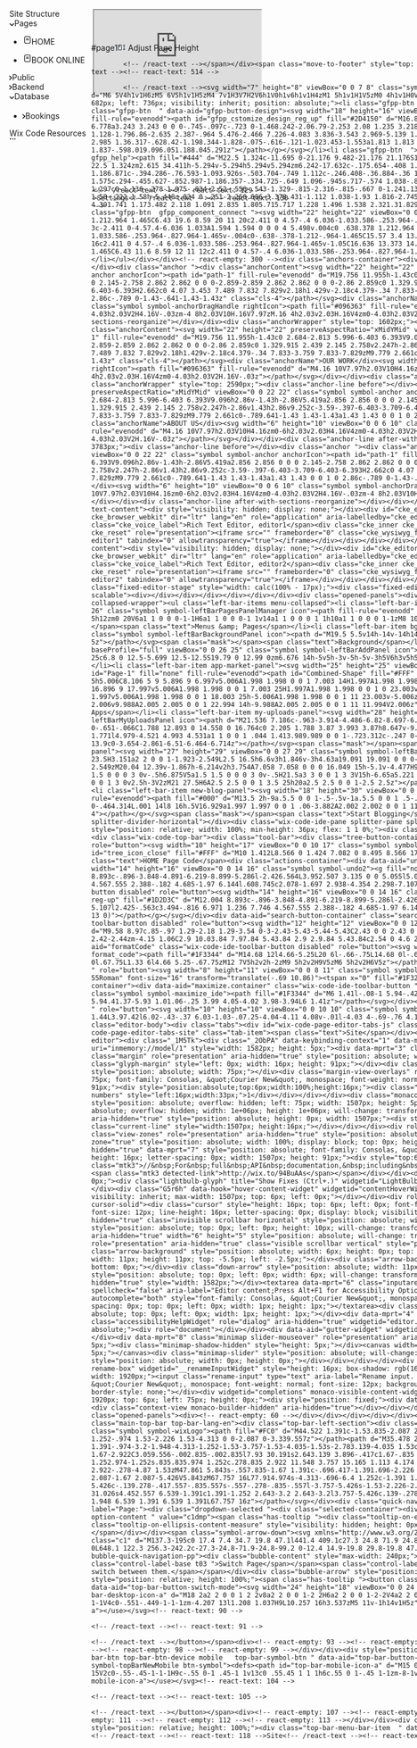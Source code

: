 <body>

<noscript><iframe src="https://www.googletagmanager.com/ns.html?id=GTM-MDD5C4" height="0" width="0" style="display:none;visibility:hidden"></iframe></noscript>

<div id="root"><div data-reactroot="" class="editor-animation-manager-wrapper" id="editor" tabindex="0"><div class="editor-wrapper "><!-- react-empty: 362 --><div class="editor-content-wrapper"><div class="splitter splitter-vertical file-pane-splitter" style="display: flex; flex-direction: row;"><div class="wix-code-left-pane splitter-pane splitter-pane-vertical wix-code-left-pane" data-aid="wix-code-left-pane" style="position: relative; width: 16.2%; height: 100%; min-width: 150px; max-width: 296px;"><div class="wix-code-site-structure"><div class="wix-code-ide-tree"><div class="title">Site Structure</div><div class="wix-code-pages-tree root rootType"><div class="node-content"><span class="icon"><svg width="9" height="5" viewBox="0 0 9 5" class="symbol symbol-root_folder_open"><path d="M2 0l2.38 3L7 0h2L4.46 5 0 0h2z"></path></svg></span><span class="label">Pages</span></div><ul class="subtree"><li><div class="wix-code-pages-tree rootType"><div class="node-content selectable selected"><span class="icon"><svg width="16" height="16" viewBox="0 0 16 16" class="symbol symbol-page"><path d="M11.5 13.97h-6a2.5 2.5 0 0 1-2.5-2.5V3.5A2.5 2.5 0 0 1 5.5 1H8v.03L11.81 1C13.04 1.15 14 2.2 14 3.47v8a2.5 2.5 0 0 1-2.5 2.5zM13 3.47c0-.83-.67-1.5-1.5-1.5H11h-1L5.5 2C4.67 2 4 2.67 4 3.5v7.97c0 .83.67 1.5 1.5 1.5h6c.83 0 1.5-.67 1.5-1.5v-8zm-7 3.5h5v1H6v-1zm0-2h5v1H6v-1z"></path></svg></span><span class="label">HOME</span></div><ul class="subtree"></ul></div></li><li><div class="wix-code-pages-tree rootType"><div class="node-content selectable"><span class="icon"><svg width="16" height="16" viewBox="0 0 16 16" class="symbol symbol-page"><path d="M11.5 13.97h-6a2.5 2.5 0 0 1-2.5-2.5V3.5A2.5 2.5 0 0 1 5.5 1H8v.03L11.81 1C13.04 1.15 14 2.2 14 3.47v8a2.5 2.5 0 0 1-2.5 2.5zM13 3.47c0-.83-.67-1.5-1.5-1.5H11h-1L5.5 2C4.67 2 4 2.67 4 3.5v7.97c0 .83.67 1.5 1.5 1.5h6c.83 0 1.5-.67 1.5-1.5v-8zm-7 3.5h5v1H6v-1zm0-2h5v1H6v-1z"></path></svg></span><span class="label">BOOK ONLINE</span></div><ul class="subtree"></ul></div></li></ul></div><div class="wix-code-file-tree root"><div class="node-content"><span class="icon"><svg width="5" height="9" viewBox="0 0 5 9" class="symbol symbol-root_folder_closed"><path d="M0 7l3-2.38L0 2V0l5 4.54L0 9V7z"></path></svg></span><span class="label">Public</span></div></div><div class="wix-code-file-tree root"><div class="node-content backend-root"><span class="icon"><svg width="5" height="9" viewBox="0 0 5 9" class="symbol symbol-root_folder_closed"><path d="M0 7l3-2.38L0 2V0l5 4.54L0 9V7z"></path></svg></span><span class="label">Backend</span></div></div><div class="wix-code-file-tree root"><div class="node-content"><span class="icon"><svg width="9" height="5" viewBox="0 0 9 5" class="symbol symbol-root_folder_open icon-symbol"><path d="M2 0l2.38 3L7 0h2L4.46 5 0 0h2z"></path></svg></span><span class="label">Database</span></div><ul class="subtree"><li><div class="wix-code-file-tree"><div class="node-content"><span class="icon"><svg width="5" height="9" viewBox="0 0 5 9" class="symbol symbol-root_folder_closed icon-symbol"><path d="M0 7l3-2.38L0 2V0l5 4.54L0 9V7z"></path></svg></span><span class="label">Bookings</span><span class="info-icon" style="visibility: hidden;"><svg width="18" height="18" preserveAspectRatio="xMidYMid" viewBox="1.5 1.5 18 18" class="symbol symbol-infoIcon"><g id="infoIconSvg"><circle cx="10.5" cy="10.5" r="8"></circle><path id="path-1" fill-rule="evenodd" d="M10.5 19.5a9 9 0 0 1-9-9 9 9 0 0 1 9-9 9 9 0 0 1 9 9 9 9 0 0 1-9 9zm-8-9c0 4.411 3.589 8 8 8s8-3.589 8-8-3.589-8-8-8-8 3.589-8 8zm10 5h-4l1-2v-3h-1l1-2h2v5l1 2zm-3-10h2v2h-2v-2z"></path></g></svg></span></div></div></li></ul></div></div><div class="wix-code-exposure"><div class="exposure-label"><!-- react-text: 404 -->
    <!-- /react-text --><!-- react-text: 405 -->Wix Code Resources<!-- /react-text --><!-- react-text: 406 -->
  <!-- /react-text --></div><div class="control-dropdown-base control-context-menu exposure-context-menu"><div class="dropdown-selected "><div class="context-menu-button"><svg baseProfile="full" xmlns="http://www.w3.org/2000/svg" height="4" width="12" viewBox="0 0 12 4"><path class="cls-b1" d="M9.999 3.01A1.046 1.046 0 1 1 9.998.917a1.046 1.046 0 0 1 .001 2.093zm-3.998 0A1.046 1.046 0 1 1 6 .917 1.046 1.046 0 0 1 6 3.01zm-4.048-.041A1.055 1.055 0 0 1 .906 1.906c0-.587.469-1.062 1.047-1.062S3 1.319 3 1.906c0 .587-.469 1.063-1.047 1.063z"></path></svg></div></div></div></div></div></div><div class="splitter-divider splitter-divider-vertical"></div><div class="splitter-pane splitter-pane-vertical splitter-pane-auto-size" style="position: relative; height: 100%; flex: 1 1 0%;"><div class="splitter splitter-vertical " style="display: flex; flex-direction: row;"><div class="splitter-pane splitter-pane-vertical splitter-pane-auto-size" style="position: relative; height: 100%; min-width: calc(100% - 228px); flex: 1 1 0%;"><div class="splitter splitter-horizontal ide-splitter" style="display: flex; flex-direction: column;"><div class="splitter-pane splitter-pane-horizontal" style="position: relative; width: 100%; height: 100%; max-height: calc(100% - 36px);"><div id="editingArea" class="editing-area"><div class="preview-frame-cover"><div class="preview-container"><iframe id="preview" src="https://editor.wix.com/html/editor/web/renderer/render/document/bb3b7ab8-8ff8-4a5d-b2c6-461b95c4783e?isEdited=true&amp;isSantaEditor=true&amp;dsOrigin=Editor1.4&amp;lang=en&amp;metaSiteId=220ab5cf-2822-4261-b4f5-1c37578daf31&amp;editorSessionId=c9f44211-2545-4a7a-a908-958b5e90b9fa&amp;esi=c9f44211-2545-4a7a-a908-958b5e90b9fa&amp;languages=" allowfullscreen=""></iframe></div><div class="editor-stage" id="stageContainer"><div class="scrollable-editor-stage " id="scrollableEditorStage"><div class="site-cover" style="height: 4942px;"><div class="gridLines"><svg class="gridLines "><line x1="73.5" y1="0" x2="73.5" y2="100%" class="backLine"></line><line x1="1053.5" y1="0" x2="1053.5" y2="100%" class="backLine"></line><line x1="0" y1="64" x2="100%" y2="64" class="backLine"></line><line x1="0" y1="4740" x2="100%" y2="4740" class="backLine"></line><line x1="73.5" y1="0" x2="73.5" y2="100%" class="frontLine"></line><line x1="1053.5" y1="0" x2="1053.5" y2="100%" class="frontLine"></line><line x1="0" y1="64" x2="100%" y2="64" class="frontLine"></line><line x1="0" y1="4740" x2="100%" y2="4740" class="frontLine"></line></svg></div><div class="scalable"><div class="parentSizeAbs mouseCatcher"><div class="overlay"><!-- react-text: 296 -->
    <!-- /react-text --><!-- react-text: 297 --><!-- /react-text --><!-- react-text: 298 -->
<!-- /react-text --></div><div></div><div style="visibility: visible;"><div class="edit-box"><div></div><span class="has-tooltip "><div class="bounding" style="position: absolute; top: 63px; left: -1px; width: 1127px; height: 4676px;"></div></span><div class="layout site-segments-component" style="position: absolute; top: 61px; left: -3px; width: 1127px; height: 4676px; transform: rotate(0deg);"><span class="component-labels label-large label-above-line label-top" style="left: 75.5px;"><span><span class="label-comp-nickname">#page1</span></span></span><span id="resize-page" class=" handle handle-push handle-resize-with-anchors showHover"><svg width="15" height="12" viewBox="0 0 15 12" class="symbol symbol-adjustPageHeightButtonIcon"><g id="Page-1" fill="none" fill-rule="evenodd"><g id="v" fill="#2D4150"><path id="Combined-Shape" d="M3.454 1H7a1 1 0 0 1 1 1v8a1 1 0 0 1-1 1H2a1 1 0 0 1-1-1V3.44a1 1 0 0 1 .296-.711l1.454-1.44A1 1 0 0 1 3.454 1zm-.021 1L2 3.434V10h5V2H3.433z"></path><path id="Combined-Shape" d="M3.451 1h.57c.541 0 .979.438.979.978V4a1 1 0 0 1-1 1H2a1 1 0 0 1-1-1v-.58a1 1 0 0 1 .3-.714l1.452-1.42a1 1 0 0 1 .7-.286zm-.03 1L2 3.396V4h2V2h-.578z"></path><path id="path0_fill-path" d="M11.647 1.146a.5.5 0 0 1 .707 0l1.5 1.5a.5.5 0 1 1-.707.708l-.647-.647v6.586l.647-.646a.5.5 0 1 1 .707.707l-1.5 1.5a.5.5 0 0 1-.707 0l-1.5-1.5a.5.5 0 1 1 .707-.707l.646.646V2.707l-.646.647a.5.5 0 1 1-.708-.708l1.5-1.5z"></path></g></g></svg><!-- react-text: 509 -->
                <!-- /react-text --><!-- react-text: 510 -->Adjust Page Height<!-- /react-text --><!-- react-text: 511 -->

            <!-- /react-text --></span></div><span class="move-to-footer" style="top: 4726px; left: 563.5px;"><!-- react-text: 513 -->Move To Footer<!-- /react-text --><!-- react-text: 514 -->

            <!-- /react-text --><svg width="7" height="8" viewBox="0 0 7 8" class="symbol symbol-moveToFooterArrow"><path fill="#152D3D" fill-rule="evenodd" d="M6 5V4h1v1H6zM5 6V5h1v1H5zM4 7v1H3V7H2V6h1V0h1v6h1v1H4zM1 5h1v1H1V5zM0 4h1v1H0V4z"></path></svg></span></div><div><ul id="gfpp" class="gfpp" style="top: 682px; left: 736px; visibility: inherit; position: absolute;"><li class="gfpp-btn applied "><span class="gfpp-label">Change Page Background</span></li><li class="gfpp-btn  " data-aid="gfpp-button-design"><svg width="18" height="16" viewBox="0 0 18 16" class="symbol symbol-design"><g id="Page-1" fill="none" fill-rule="evenodd"><path id="gfpp_cstomize_design_reg_up" fill="#2D4150" d="M16.872.786c-1.034-.92-2.761-1.722-6.596 1.821-1.778 1.642-3.428 4.56-4.468 6.778a3.243 3.243 0 0 0-.745-.097c-.723 0-1.468.242-2.06.79-2.253 2.08 1.235 3.218-3.003 5.2 0 0 .524.073 1.312.073 1.479 0 3.885-.26 5.502-1.754.867-.8 1.128-1.796.86-2.635 2.387-.964 5.476-2.466 7.226-4.083 3.836-3.543 2.969-5.139 1.972-6.093zM6.634 11.674c-.025.404-.249.82-.631 1.173-.802.741-1.993 1.182-2.985 1.36.317-.628.42-1.198.344-1.828-.075-.616-.121-1.023.453-1.553a1.813 1.813 0 0 1 1.547-.452c-.297.692-.51 1.261-.61 1.607.391-.096 1.041-.304 1.837-.598.019.096.051.188.045.291z"></path></g></svg></li><li class="gfpp-btn  "><svg width="18" height="18" viewBox="0 0 45 45" class="symbol symbol-gfpp_help"><path fill="#444" d="M22.5 1.324c-11.695 0-21.176 9.482-21.176 21.176S10.806 43.676 22.5 43.676c11.695 0 21.176-9.482 21.176-21.176S34.194 1.324 22.5 1.324zm2.615 34.411h-5.294v-5.294h5.294v5.294zm6.242-17.632c-.175.654-.408 1.223-.704 1.705s-.63.903-1.001 1.26c-.371.36-.754.686-1.149.982s-.791.588-1.186.871c-.394.286-.76.593-1.093.926s-.503.704-.749 1.112c-.246.408-.36.884-.36 1.427v1.408h-5.294v-1.668c0-.815.204-1.519.413-2.112s.476-1.117.773-1.575c.294-.455.627-.852.987-1.186.357-.334.725-.649 1.096-.945s.717-.574 1.038-.834c.323-.259.606-.543.855-.852.246-.31.445-.649.593-1.019s.222-.802.222-1.297c0-1.136-.278-1.975-.834-2.52-.556-.543-1.329-.815-2.316-.815-.667 0-1.241.13-1.723.389s-.876.606-1.186 1.038c-.31.431-.537.649-.686 1.228s-.222 1.58-.222 1.58h-5.448c.024 0 .251-2.266.686-3.378.431-1.112 1.038-1.93 1.816-2.745s1.715-1.379 2.816-1.837c1.099-.455 2.327-.649 3.687-.649 1.755 0 3.216.259 4.391.741 1.173.482 2.118 1.091 2.835 1.805.715.717 1.228 1.496 1.538 2.321.31.829.463 1.604.463 2.319 0 .889-.087 1.665-.259 2.319z"></path></svg></li><li class="gfpp-btn  gfpp_component_connect "><svg width="22" height="22" viewBox="0 0 22 22" class="symbol symbol-connect"><path d="M4 16.451v1.051c0 .638.378 1.212.964 1.465C6.43 19.6 8.59 20 11 20c2.411 0 4.57-.4 6.036-1.033.586-.253.964-.827.964-1.465v-1.05C16.636 17.373 14.014 18 11 18s-5.636-.626-7-1.549M11 3c-2.411 0-4.57.4-6.036 1.033A1.594 1.594 0 0 0 4 5.498v.004c0 .638.378 1.212.964 1.465C6.43 7.6 8.589 8 11 8c2.411 0 4.57-.4 6.036-1.033.586-.253.964-.827.964-1.465v-.004c0-.638-.378-1.212-.964-1.465C15.57 3.4 13.411 3 11 3M4 12.451v1.051c0 .638.378 1.212.964 1.465C6.43 15.6 8.59 16 11 16c2.411 0 4.57-.4 6.036-1.033.586-.253.964-.827.964-1.465v-1.05C16.636 13.373 14.014 14 11 14s-5.636-.626-7-1.549M4 8.451v1.051c0 .638.378 1.212.964 1.465C6.43 11.6 8.59 12 11 12c2.411 0 4.57-.4 6.036-1.033.586-.253.964-.827.964-1.465v-1.05C16.636 9.373 14.014 10 11 10s-5.636-.626-7-1.549"></path></svg></li></ul></div></div><!-- react-empty: 300 --><div class="anchors-container"><div class="anchorWrapper" style="top: 952px;"><div class="anchor-line before"></div><div class="anchor "><div class="anchorContent"><svg width="22" height="22" preserveAspectRatio="xMidYMid" viewBox="0 0 22 22" class="symbol symbol-anchor anchorIcon"><path id="path-1" fill-rule="evenodd" d="M19.756 11.955h-1.43c0 2.684-2.813 5.996-6.403 6.393V9.096h2.86v-1.43h-2.86V5.419a2.856 2.856 0 0 0 2.145-2.758 2.862 2.862 0 0 0-2.859-2.859 2.862 2.862 0 0 0-2.86 2.859c0 1.329.915 2.439 2.145 2.758v2.247h-2.86v1.43h2.86v9.252c-3.59-.397-6.403-3.709-6.403-6.393H2.662c0 4.07 3.453 7.489 7.832 7.829v2.18h1.429v-2.18c4.379-.34 7.833-3.759 7.833-7.829zM9.779 2.661c0-.789.641-1.43 1.43-1.43a1.43 1.43 0 0 1 0 2.86c-.789 0-1.43-.641-1.43-1.43z" class="cls-4"></path></svg><div class="anchorName">SERVICES</div><svg width="6" height="10" viewBox="0 0 6 10" class="symbol symbol-anchorDragHandle rightIcon"><path fill="#096363" fill-rule="evenodd" d="M4.16 10V7.97h2.03V10H4.16zm0-6h2.03v2.03H4.16V4zm0-4.03h2.03V2H4.16V-.03zm-4 8h2.03V10H.16V7.97zM.16 4h2.03v2.03H.16V4zm0-4.03h2.03V2H.16V-.03z"></path></svg></div></div><div class="anchor-line after-with-sections-reorganize"></div></div><div class="anchorWrapper" style="top: 1602px;"><div class="anchor-line before"></div><div class="anchor "><div class="anchorContent"><svg width="22" height="22" preserveAspectRatio="xMidYMid" viewBox="0 0 22 22" class="symbol symbol-anchor anchorIcon"><path id="path-1" fill-rule="evenodd" d="M19.756 11.955h-1.43c0 2.684-2.813 5.996-6.403 6.393V9.096h2.86v-1.43h-2.86V5.419a2.856 2.856 0 0 0 2.145-2.758 2.862 2.862 0 0 0-2.859-2.859 2.862 2.862 0 0 0-2.86 2.859c0 1.329.915 2.439 2.145 2.758v2.247h-2.86v1.43h2.86v9.252c-3.59-.397-6.403-3.709-6.403-6.393H2.662c0 4.07 3.453 7.489 7.832 7.829v2.18h1.429v-2.18c4.379-.34 7.833-3.759 7.833-7.829zM9.779 2.661c0-.789.641-1.43 1.43-1.43a1.43 1.43 0 0 1 0 2.86c-.789 0-1.43-.641-1.43-1.43z" class="cls-4"></path></svg><div class="anchorName">OUR WORK</div><svg width="6" height="10" viewBox="0 0 6 10" class="symbol symbol-anchorDragHandle rightIcon"><path fill="#096363" fill-rule="evenodd" d="M4.16 10V7.97h2.03V10H4.16zm0-6h2.03v2.03H4.16V4zm0-4.03h2.03V2H4.16V-.03zm-4 8h2.03V10H.16V7.97zM.16 4h2.03v2.03H.16V4zm0-4.03h2.03V2H.16V-.03z"></path></svg></div></div><div class="anchor-line after-with-sections-reorganize"></div></div><div class="anchorWrapper" style="top: 2590px;"><div class="anchor-line before"></div><div class="anchor "><div class="anchorContent"><svg width="22" height="22" preserveAspectRatio="xMidYMid" viewBox="0 0 22 22" class="symbol symbol-anchor anchorIcon"><path id="path-1" fill-rule="evenodd" d="M19.756 11.955h-1.43c0 2.684-2.813 5.996-6.403 6.393V9.096h2.86v-1.43h-2.86V5.419a2.856 2.856 0 0 0 2.145-2.758 2.862 2.862 0 0 0-2.859-2.859 2.862 2.862 0 0 0-2.86 2.859c0 1.329.915 2.439 2.145 2.758v2.247h-2.86v1.43h2.86v9.252c-3.59-.397-6.403-3.709-6.403-6.393H2.662c0 4.07 3.453 7.489 7.832 7.829v2.18h1.429v-2.18c4.379-.34 7.833-3.759 7.833-7.829zM9.779 2.661c0-.789.641-1.43 1.43-1.43a1.43 1.43 0 0 1 0 2.86c-.789 0-1.43-.641-1.43-1.43z" class="cls-4"></path></svg><div class="anchorName">ABOUT US</div><svg width="6" height="10" viewBox="0 0 6 10" class="symbol symbol-anchorDragHandle rightIcon"><path fill="#096363" fill-rule="evenodd" d="M4.16 10V7.97h2.03V10H4.16zm0-6h2.03v2.03H4.16V4zm0-4.03h2.03V2H4.16V-.03zm-4 8h2.03V10H.16V7.97zM.16 4h2.03v2.03H.16V4zm0-4.03h2.03V2H.16V-.03z"></path></svg></div></div><div class="anchor-line after-with-sections-reorganize"></div></div><div class="anchorWrapper" style="top: 3783px;"><div class="anchor-line before"></div><div class="anchor "><div class="anchorContent"><svg width="22" height="22" preserveAspectRatio="xMidYMid" viewBox="0 0 22 22" class="symbol symbol-anchor anchorIcon"><path id="path-1" fill-rule="evenodd" d="M19.756 11.955h-1.43c0 2.684-2.813 5.996-6.403 6.393V9.096h2.86v-1.43h-2.86V5.419a2.856 2.856 0 0 0 2.145-2.758 2.862 2.862 0 0 0-2.859-2.859 2.862 2.862 0 0 0-2.86 2.859c0 1.329.915 2.439 2.145 2.758v2.247h-2.86v1.43h2.86v9.252c-3.59-.397-6.403-3.709-6.403-6.393H2.662c0 4.07 3.453 7.489 7.832 7.829v2.18h1.429v-2.18c4.379-.34 7.833-3.759 7.833-7.829zM9.779 2.661c0-.789.641-1.43 1.43-1.43a1.43 1.43 0 0 1 0 2.86c-.789 0-1.43-.641-1.43-1.43z" class="cls-4"></path></svg><div class="anchorName">CONTACT </div><svg width="6" height="10" viewBox="0 0 6 10" class="symbol symbol-anchorDragHandle rightIcon"><path fill="#096363" fill-rule="evenodd" d="M4.16 10V7.97h2.03V10H4.16zm0-6h2.03v2.03H4.16V4zm0-4.03h2.03V2H4.16V-.03zm-4 8h2.03V10H.16V7.97zM.16 4h2.03v2.03H.16V4zm0-4.03h2.03V2H.16V-.03z"></path></svg></div></div><div class="anchor-line after-with-sections-reorganize"></div></div></div></div><div class="" style="visibility: hidden;"><div><div class="rich-text-content"><div style="visibility: hidden; display: none;"></div><div id="cke_editor1" class="cke_1 cke cke_reset cke_chrome cke_editor_editor1 cke_ltr cke_browser_webkit" dir="ltr" lang="en" role="application" aria-labelledby="cke_editor1_arialbl" style=""><span id="cke_editor1_arialbl" class="cke_voice_label">Rich Text Editor, editor1</span><div class="cke_inner cke_reset" role="presentation"><div id="cke_1_contents" class="cke_contents cke_reset" role="presentation"><iframe src="" frameborder="0" class="cke_wysiwyg_frame cke_reset" style="width: 100%; height: 100%;" title="Rich Text Editor, editor1" tabindex="0" allowtransparency="true"></iframe></div></div></div></div></div></div><div style="visibility: hidden;"><div><div class="rich-text-content"><div style="visibility: hidden; display: none;"></div><div id="cke_editor2" class="cke_2 cke cke_reset cke_chrome cke_editor_editor2 cke_ltr cke_browser_webkit" dir="ltr" lang="en" role="application" aria-labelledby="cke_editor2_arialbl" style=""><span id="cke_editor2_arialbl" class="cke_voice_label">Rich Text Editor, editor2</span><div class="cke_inner cke_reset" role="presentation"><div id="cke_2_contents" class="cke_contents cke_reset" role="presentation"><iframe src="" frameborder="0" class="cke_wysiwyg_frame cke_reset" style="width: 100%; height: 100%;" title="Rich Text Editor, editor2" tabindex="0" allowtransparency="true"></iframe></div></div></div></div></div></div></div><div class="non-scalable"></div></div></div><div class="fixed-editor-stage" style="width: calc(100% - 17px);"><div class="fixed-editor-stage-contents-wrapper "><div class="scalable"></div><div class="non-scalable"><div></div></div></div></div></div></div><div class="opened-panels"><div><!-- react-empty: 34 --></div></div><div><div class="left-bar menu-collapsed-wrapper"><ul class="left-bar-items menu-collapsed"><li class="left-bar-item first-panel pages-panel-pp"><svg width="23" height="26" viewBox="0 0 22 26" class="symbol symbol-leftBarPagesPanelManager icon"><path fill-rule="evenodd" d="M17 0a5 5 0 0 1 5 5v16a5 5 0 0 1-5 5H5a5 5 0 0 1-5-5V5a5 5 0 0 1 5-5h12zm0 20V6a1 1 0 0 0-1-1H6a1 1 0 0 0-1 1v14a1 1 0 0 0 1 1h10a1 1 0 0 0 1-1zM8 10V8h6v2H8zm0 4v-2h6v2H8zm0 4v-2h6v2H8z"></path></svg><span class="mask"></span><span class="text">Menus &amp; Pages</span></li><li class="left-bar-item bg-panel"><svg width="25" height="25" baseProfile="full" viewBox="0 0 25 25" class="symbol symbol-leftBarBackgroundPanel icon"><path d="M19.5 5.5v14h-14v-14h14m0-5h-14a5 5 0 0 0-5 5v14a5 5 0 0 0 5 5h14a5 5 0 0 0 5-5v-14a5 5 0 0 0-5-5z"></path></svg><span class="mask"></span><span class="text">Background</span></li><li class="left-bar-item add-panel"><svg width="26" height="25" baseProfile="full" viewBox="0 0 26 25" class="symbol symbol-leftBarAddPanel icon"><path d="M12.99 0C6.189 0 .51 5.678.51 12.479.51 19.28 6.189 25 12.99 25c6.8 0 12.5-5.699 12.5-12.5S19.79 0 12.99 0zm6.676 14h-5v5h-3v-5h-5v-3h5V6h3v5h5v3z"></path></svg><span class="mask"></span><span class="text">Add</span></li><li class="left-bar-item app-market-panel"><svg width="25" height="25" viewBox="0 0 25 25" class="symbol symbol-leftBarAppMarketPanel-D icon"><g id="Page-1" fill="none" fill-rule="evenodd"><path id="Combined-Shape" fill="#FFF" d="M19 6V3h-2v3h-3v2h3v3h2V8h3V6h-3zM0 6.997C0 5.894.896 5 1.997 5h5.006C8.106 5 9 5.896 9 6.997v5.006A1.998 1.998 0 0 1 7.003 14H1.997A1.998 1.998 0 0 1 0 12.003V6.997zm0 11C0 16.894.896 16 1.997 16h5.006C8.106 16 9 16.896 9 17.997v5.006A1.998 1.998 0 0 1 7.003 25H1.997A1.998 1.998 0 0 1 0 23.003v-5.006zm11 0c0-1.103.896-1.997 1.997-1.997h5.006c1.103 0 1.997.896 1.997 1.997v5.006A1.998 1.998 0 0 1 18.003 25h-5.006A1.998 1.998 0 0 1 11 23.003v-5.006zm0-15.991C11 .898 11.897 0 13.006 0h9.988C24.102 0 25 .897 25 2.006v9.988A2.005 2.005 0 0 1 22.994 14h-9.988A2.005 2.005 0 0 1 11 11.994V2.006z"></path></g></svg><span class="mask"></span><span class="text">Add Apps</span></li><li class="left-bar-item my-uploads-panel"><svg width="28" height="21" baseProfile="full" viewBox="0 0 28 21" class="symbol symbol-leftBarMyUploadsPanel icon"><path d="M21.536 7.186c-.963-3.914-4.486-6.82-8.697-6.82a8.965 8.965 0 0 0-8.965 8.965c0 1.293.278 2.518.77 3.628a3.978 3.978 0 0 0-.651-.066C1.788 12.893 0 14.558 0 16.764c0 2.205 1.788 3.87 3.993 3.87h8.647v-9.168l-2.531 2.143c-.4.381-1.172.797-1.772.317-.437-.35.137-1.557.324-1.771l4.979-4.521 4.993 4.531a1 1 0 0 1 .044 1.413.989.989 0 0 1-.723.312c-.247 0-.673-.091-.867-.274l-2.447-2.15v9.168h6.503C24.93 20.634 28 17.687 28 13.9c0-3.654-2.861-6.51-6.464-6.714z"></path></svg><span class="mask"></span><span class="text">My Uploads</span></li><li class="left-bar-item wix-bookings-panel"><svg width="27" height="29" viewBox="0 0 27 29" class="symbol symbol-leftBarWixBookingsPanel icon"><path fill="#733ca6" fill-rule="evenodd" d="M23.849 23.5H3.151a2 2 0 0 1-1.923-2.549L2.5 16.5h6.6v3h1.846v-3h4.63a19.091 19.091 0 0 0-.49 3h1.976a12.058 12.058 0 0 1 .313-3H24.5l1.272 4.451a2 2 0 0 1-1.923 2.549zM20.04 12.39v-1.867h-6.214v2h3.754A7.058 7.058 0 0 0 16.049 15h-5.1v-4.477H9.478c-.057.38-.463.87-2.477.87V13H9.1v2H2.5V7.5a3 3 0 0 1 3-3h1.562V5a1.5 1.5 0 0 0 3 0v-.5h6.875V5a1.5 1.5 0 0 0 3 0v-.5H21.5a3 3 0 0 1 3 3V15h-6.65a5.221 5.221 0 0 1 2.19-2.61zM7.062 2a1.5 1.5 0 0 1 3 0v2.5h-3V2zm9.875 0a1.5 1.5 0 0 1 3 0v2.5h-3V2zM21 27.5H6A2.5 2.5 0 0 1 3.5 25h20a2.5 2.5 0 0 1-2.5 2.5z"></path></svg><span class="mask"></span><span class="text">Bookings</span></li><li class="left-bar-item new-blog-panel"><svg width="18" height="30" viewBox="0 0 18 30" class="symbol symbol-leftBarNewBlogPanel icon"><g fill="none" fill-rule="evenodd"><path fill="#000" d="M13.5 2h-9a.5.5 0 0 1-.5-.5v-1a.5.5 0 0 1 .5-.5h9a.5.5 0 0 1 .5.5v1a.5.5 0 0 1-.5.5M13.662 4H4.338a.5.5 0 0 0-.464.314L.001 14l8 16h.5V16.929a1.997 1.997 0 0 1 .06-3.882A2.002 2.002 0 0 1 11.002 15c0 .931-.64 1.706-1.5 1.929V30h.5l8-16-3.878-9.686A.5.5 0 0 0 13.663 4"></path></g></svg><span class="mask"></span><span class="text">Start Blogging</span></li></ul></div></div></div></div><div class="splitter-divider splitter-divider-horizontal"></div><div class="wix-code-ide-pane splitter-pane splitter-pane-horizontal wix-code-ide-pane splitter-pane-auto-size" style="position: relative; width: 100%; min-height: 36px; flex: 1 1 0%;"><div class="wix-code-ide" id="wix-code-ide"><div><div class="wix-code-page-editor"><div class="wix-code-top-bar"><div class="tool-bar"><div class="tree-button-container"><div data-aid="toggleTree" class="wix-code-ide-toolbar-button " role="button"><svg width="10" height="17" viewBox="0 0 10 17" class="symbol symbol-tree_icon_close"><g id="Page-1" fill="none" fill-rule="evenodd"><path id="tree_icon_close" fill="#FFF" d="M10 1.412L8.566 0 1.424 7.082 0 8.495 8.566 17 10 15.588 2.859 8.495 10 1.412z"></path></g></svg></div></div><span class="text">HOME Page Code</span><div class="actions-container"><div data-aid="undo" class="wix-code-ide-toolbar-button disabled" role="button"><svg width="14" height="16" viewBox="0 0 14 16" class="symbol symbol-undo2"><g fill="none" fill-rule="evenodd"><path id="undo-reg-up" fill="#1D2D3C" d="M13.004 8.893c-.896-3.848-4.891-6.219-8.899-5.286l-2.426.564L3.952.507 3.135 0 0 5.055l5.044 3.153.508-.814-3.655-2.287 2.425-.563c3.494-.816 6.971 1.236 7.746 4.567.555 2.388-.182 4.685-1.97 6.144l.608.745c2.078-1.697 2.938-4.354 2.298-7.107"></path></g></svg></div><div data-aid="redo" class="wix-code-ide-toolbar-button disabled" role="button"><svg width="14" height="16" viewBox="0 0 14 16" class="symbol symbol-redo2"><g fill="none" fill-rule="evenodd"><path id="redo-reg-up" fill="#1D2D3C" d="M12.004 8.893c-.896-3.848-4.891-6.219-8.899-5.286l-2.426.564L2.952.507 2.135 0-1 5.055l5.044 3.153.508-.814L.897 5.107l2.425-.563c3.494-.816 6.971 1.236 7.746 4.567.555 2.388-.182 4.685-1.97 6.144l.608.745c2.078-1.697 2.938-4.354 2.298-7.107" transform="matrix(-1 0 0 1 13 0)"></path></g></svg></div><div data-aid="search-button-container" class="search-button-container "><div data-aid="findReplace" class="wix-code-ide-toolbar-button disabled" role="button"><svg width="12" height="12" viewBox="0 0 12 12" class="symbol symbol-search_replace_code"><path fill="#1F3343" d="M9.58 8.97c.85-.97 1.29-2.18 1.29-3.54 0-3-2.43-5.43-5.44-5.43C2.43 0 0 2.43 0 5.43a5.43 5.43 0 0 0 5.43 5.44c1.36 0 2.62-.41 3.6-1.25L11.41 12l.59-.59-2.42-2.44zm-4.15 1.06C2.9 10.03.84 7.97.84 5.43.84 2.9 2.9.84 5.43.84c2.54 0 4.6 2.06 4.6 4.59a4.6 4.6 0 0 1-4.6 4.6z"></path></svg></div></div><div data-aid="formatCode" class="wix-code-ide-toolbar-button disabled" role="button"><svg width="20" height="12" viewBox="0 0 20 12" class="symbol symbol-format_code"><path fill="#1F3344" d="M14.68 12l4.66-5.25L20 6l-.66-.75L14.68 0l-.67.75L18.67 6l-4.66 5.25.67.75zM5.32 12L.67 6.75 0 6l.67-.75L5.32 0l.67.75L1.33 6l4.66 5.25-.67.75zM12 7V5h2v2h-2zM9 5h2v2H9V5zM6 5h2v2H6V5z"></path></svg></div><div data-aid="formatCode" class="wix-code-ide-toolbar-button " role="button"><svg width="8" height="11" viewBox="0 0 8 11" class="symbol symbol-wix_code_topbar_help"><text fill="#203344" font-family="HelveticaNeueW01-55Roman" font-size="16" transform="translate(-.69 10.86)"><tspan x="0" fill="#1F3243">?</tspan></text></svg></div><div class="wix-code-sizing-button-container"><div data-aid="maximize.container" class="wix-code-ide-toolbar-button " role="button"><svg width="12" height="11" viewBox="0 0 12 11" class="symbol symbol-maximize_ide"><path fill="#1F3344" d="M6 1.41l-.08-1 5.94-.42-.37 5.94-1.02-.07.25-3.98L6.68 5.9l-.01-.01L2.7 9.84l4.05-.29.08 1.01-5.94.41.37-5.93 1.01.06-.25 3.99 4.05-4.02 3.98-3.94L6 1.41z"></path></svg></div><div data-aid="revert.minimize.container" class="wix-code-ide-toolbar-button " role="button"><svg width="10" height="10" viewBox="0 0 10 10" class="symbol symbol-revert_minimize_ide"><path fill="#1F3344" d="M4.04 1.44L3.97.42l6.02-.43-.37 6.03-1.03-.07.25-4.04-4.11 4.08v-.01l-4.03 4-.69-.76 4.11-4.07 4.03-4-4.11.29z"></path></svg></div></div></div></div></div><div class="editor-body"><div class="tabs"><div id="wix-code-page-editor-tabs-js" class="tab-item is-selected"><span class="text">Page</span></div><div id="wix-code-page-editor-tabs-site" class="tab-item"><span class="text">Site</span></div></div><div class="wix-code-code-editor-container"><div class="wix-code-code-editor"><div class="_1M5Tk"><div class="_2ObPA" data-keybinding-context="1" data-mode-id="javascript"><div class="monaco-editor vs" data-uri="inmemory://model/1" style="width: 1582px; height: 5px;"><div data-mprt="3" class="overflow-guard" style="width: 1582px; height: 5px;"><div class="margin" role="presentation" aria-hidden="true" style="position: absolute; will-change: transform; top: 0px; height: 91px; width: 75px;"><div class="glyph-margin" style="left: 0px; width: 16px; height: 91px;"></div><div class="margin-view-zones" role="presentation" aria-hidden="true" style="position: absolute; width: 75px;"></div><div class="margin-view-overlays" role="presentation" aria-hidden="true" style="position: absolute; width: 75px; font-family: Consolas, &quot;Courier New&quot;, monospace; font-weight: normal; font-size: 12px; line-height: 16px; letter-spacing: 0px; height: 91px;"><div style="position:absolute;top:6px;width:100%;height:16px;"><div class="current-line" style="width:75px; height:16px;"></div><div class="line-numbers" style="left:16px;width:33px;">1</div></div></div></div><div class="monaco-scrollable-element editor-scrollable vs" role="presentation" data-mprt="5" style="position: absolute; overflow: hidden; left: 75px; width: 1507px; height: 5px;"><div class="lines-content monaco-editor-background" style="position: absolute; overflow: hidden; width: 1e+06px; height: 1e+06px; will-change: transform; top: 0px; left: 0px;"><div class="view-overlays" role="presentation" aria-hidden="true" style="position: absolute; height: 0px; width: 1507px;"><div style="position:absolute;top:6px;width:100%;height:16px;"><div class="current-line" style="width:1507px; height:16px;"></div></div></div><div role="presentation" aria-hidden="true" class="view-rulers"></div><div class="view-zones" role="presentation" aria-hidden="true" style="position: absolute; width: 1507px;"><div monaco-view-zone="1" monaco-visible-view-zone="true" style="position: absolute; width: 100%; display: block; top: 0px; height: 6px;"></div></div><div class="view-lines" role="presentation" aria-hidden="true" data-mprt="7" style="position: absolute; font-family: Consolas, &quot;Courier New&quot;, monospace; font-weight: normal; font-size: 12px; line-height: 16px; letter-spacing: 0px; width: 1507px; height: 91px;"><div style="top:6px;height:16px;" class="view-line"><span><span class="mtk3">//&nbsp;For&nbsp;full&nbsp;API&nbsp;documentation,&nbsp;including&nbsp;code&nbsp;exam</span><span class="mtk3">ples,&nbsp;visit&nbsp;</span><span class="mtk3 detected-link">http://wix.to/94BuAAs</span></span></div></div><div data-mprt="1" class="contentWidgets" style="position: absolute; top: 0px;"><div class="lightbulb-glyph" title="Show Fixes (Ctrl+.)" widgetid="LightBulbWidget" style="position: absolute; visibility: hidden; max-width: 1507px;"></div><div class="G5r6h" data-hook="hover-content-widget" widgetid="contentHoverWidget" monaco-visible-content-widget="true" style="position: absolute; visibility: inherit; max-width: 1507px; top: 6px; left: 0px;"></div></div><div role="presentation" aria-hidden="true" class="cursors-layer cursor-line-style cursor-solid"><div class="cursor" style="height: 16px; top: 6px; left: 0px; font-family: Consolas, &quot;Courier New&quot;, monospace; font-weight: normal; font-size: 12px; line-height: 16px; letter-spacing: 0px; display: block; visibility: hidden; width: 2px;"></div></div></div><div role="presentation" aria-hidden="true" class="invisible scrollbar horizontal" style="position: absolute; width: 1501px; height: 10px; left: 0px; bottom: 0px;"><div class="slider" style="position: absolute; top: 0px; left: 0px; height: 10px; will-change: transform; width: 1501px;"></div></div><canvas class="decorationsOverviewRuler" aria-hidden="true" width="6" height="5" style="position: absolute; will-change: transform; top: 0px; right: 0px; width: 6px; height: 5px;"></canvas><div role="presentation" aria-hidden="true" class="visible scrollbar vertical" style="position: absolute; width: 6px; height: 5px; right: 0px; top: 0px;"><div class="arrow-background" style="position: absolute; width: 6px; height: 0px; top: 0px; left: 0px;"></div><div class="up-arrow" style="position: absolute; width: 11px; height: 11px; top: -5.5px; left: -2.5px;"></div><div class="arrow-background" style="position: absolute; width: 6px; height: 0px; left: 0px; bottom: 0px;"></div><div class="down-arrow" style="position: absolute; width: 11px; height: 11px; left: -2.5px; bottom: -5.5px;"></div><div class="slider" style="position: absolute; top: 0px; left: 0px; width: 6px; will-change: transform; height: 20px;"></div></div></div><div role="presentation" aria-hidden="true" style="width: 1582px;"></div><textarea data-mprt="6" class="inputarea" wrap="off" autocorrect="off" autocapitalize="off" autocomplete="off" spellcheck="false" aria-label="Editor content;Press Alt+F1 for Accessibility Options." role="textbox" aria-multiline="true" aria-haspopup="false" aria-autocomplete="both" style="font-family: Consolas, &quot;Courier New&quot;, monospace; font-weight: normal; font-size: 12px; line-height: 16px; letter-spacing: 0px; top: 0px; left: 0px; width: 1px; height: 1px;"></textarea><div class="monaco-editor-background textAreaCover glyph-margin" style="position: absolute; top: 0px; left: 0px; width: 1px; height: 1px;"></div><div data-mprt="4" class="overlayWidgets" style="width: 1582px;"><div class="accessibilityHelpWidget" role="dialog" aria-hidden="true" widgetid="editor.contrib.accessibilityHelpWidget" style="display: none; position: absolute;"><div role="document"></div></div><div data-aid="gutter-widget" widgetid="gutterHoverWidget" style="display: none; position: absolute;"></div></div><div data-mprt="8" class="minimap slider-mouseover" role="presentation" aria-hidden="true" style="position: absolute; left: 0px; width: 0px; height: 5px;"><div class="minimap-shadow-hidden" style="height: 5px;"></div><canvas width="1" height="5" style="position: absolute; left: 0px; width: 1px; height: 5px;"></canvas><div class="minimap-slider" style="position: absolute; will-change: transform; width: 0px;"><div class="minimap-slider-horizontal" style="position: absolute; width: 0px; height: 0px;"></div></div></div></div><div data-mprt="2" class="overflowingContentWidgets"><div class="monaco-editor rename-box" widgetid="__renameInputWidget" style="height: 16px; box-shadow: rgb(168, 168, 168) 0px 2px 8px; position: absolute; visibility: hidden; max-width: 1920px;"><input class="rename-input" type="text" aria-label="Rename input. Type new name and press Enter to commit." style="font-family: Consolas, &quot;Courier New&quot;, monospace; font-weight: normal; font-size: 12px; background-color: rgb(255, 255, 255); color: rgb(108, 108, 108); border-width: 0px; border-style: none;"></div><div widgetid="completions" monaco-visible-content-widget="true" style="position: absolute; visibility: inherit; max-width: 1920px; top: 6px; left: 75px; height: 0px;"><div style="position: fixed;"><div data-hook="completions-widget" class="_3T7N0 _3uZXQ"></div></div></div></div><div class="context-view monaco-builder-hidden" aria-hidden="true"></div></div></div></div></div></div></div></div></div></div></div></div><div class="opened-panels"><div><!-- react-empty: 60 --></div></div></div></div></div></div></div><div class="editor-controls"><div class="top-bar-wrapper"><div class="main-top-bar top-bar-lang-en"><div class="top-bar-left-section"><div class="top-bar-left-wix-logo"><svg width="78" height="32" viewBox="0 0 78 32" class="symbol symbol-wixLogo"><path fill="#FC0" d="M44.522 1.391c-1.53.835-2.087 2.226-2.087 5.983 0 0 .835-.696 1.948-1.113.835-.278 1.53-.835 1.948-1.113 1.252-.974 1.53-2.226 1.53-4.313 0 0-2.087 0-3.339.557z"></path><path d="M35.478 2.365c-1.252 1.113-1.67 2.922-1.67 2.922l-4.174 16.139-3.478-13.217c-.278-1.391-.974-3.2-1.948-4.313-1.252-1.53-3.757-1.53-4.035-1.53s-2.783.139-4.035 1.53c-.974 1.113-1.53 2.922-1.948 4.313l-3.478 13.217L6.538 5.287s-.417-1.809-1.67-2.922C3.059.556-.002.835-.002.835l7.93 30.191s2.643.139 3.896-.417c1.67-.835 2.504-1.53 3.617-5.704.974-3.617 3.478-14.47 3.757-15.165.139-.417.278-1.252.974-1.252s.835.835.974 1.252c.278.835 2.922 11.548 3.757 15.165 1.113 4.174 1.809 4.73 3.617 5.704 1.252.696 3.896.417 3.896.417L40.346.835c.139 0-2.922-.278-4.87 1.53zM47.861 5.843s-.557.835-1.67 1.391c-.696.417-1.391.696-2.226 1.113-1.252.557-1.67 1.252-1.67 2.365v20.313s1.948.278 3.339-.417c1.67-.835 2.087-1.67 2.087-5.426V5.843zM67.757 16L77.914.974s-4.313-.696-6.4 1.252c-1.391 1.252-2.922 3.478-2.922 3.478l-3.757 5.426c-.139.278-.417.557-.835.557s-.557-.278-.835-.557l-3.757-5.426s-1.53-2.226-2.922-3.478c-2.087-1.948-6.4-1.252-6.4-1.252L60.243 16 50.086 31.026s4.452.557 6.539-1.391c1.391-1.252 2.643-3.2 2.643-3.2l3.757-5.426c.139-.278.417-.557.835-.557s.557.278.835.557l3.757 5.426s1.391 1.948 2.783 3.2c2.087 1.948 6.539 1.391 6.539 1.391L67.757 16z"></path></svg></div><div class="quick-navigation-pp"><div class="control-dropdown-base control-dropdown " data-label="Page:"><div class="dropdown-selected "><div class="selected-container"><div class="selected-content has-arrow-icon "><div class="control-dropdown-option-content " value="c1dmp"><span class="has-tooltip "><div class="tooltip-on-ellipsis-content "><!-- react-text: 603 -->HOME<!-- /react-text --><span class="tooltip-on-ellipsis-content-measure" style="visibility: hidden; height: 0px; position: absolute; top: 0px; white-space: nowrap;">HOME</span></div></span></div></div><span class="symbol-arrow-down"><svg xmlns="http://www.w3.org/2000/svg" viewBox="135.1 -517.4 1024 1024" width="12" height="12"><path class="c1" d="M137.3-195c0 17.4 7.4 34.7 19.8 47.1l441.4 409.1c27.3 24.8 71.9 24.8 99.2 0l438.9-429c27.3-24.8 27.3-66.9 0-91.7-27.3-24.8-71.9-24.8-99.2 0L648.1 122.3 256.3-242.2c-27.3-24.8-71.9-24.8-99.2 0-12.4 14.9-19.8 29.8-19.8 47.2z"></path></svg></span></div></div></div><span class="bubble arrow-top bubble-quick-navigation-pp"><div class="bubble-content" style="max-width: 240px;"><span class="control-label bubble-title-quick-navigation-pp"><span class="control-label-base t03 ">Switch Page</span></span><span class="control-label "><span class="control-label-base ">See all the pages on your site and switch between them.</span></span></div><div class="bubble-arrow" style="position: relative; left: 104px; top: -97px;"></div></span></div><div style="position: relative; height: 100%;"><span class="has-tooltip "><button class="top-bar-btn top-bar-btn-device desktop toggled  top-bar-symbol-btn " data-aid="top-bar-button-switch-mode"><svg width="24" height="18" viewBox="0 0 24 18" class="symbol symbol-topBarNewDesktop btn-symbol"><defs><path id="top-bar-desktop-icon-a" d="M18 2a2 2 0 0 1 2 2v8a2 2 0 0 1-2 2H6a2 2 0 0 1-2-2V4a2 2 0 0 1 2-2h12zm0 1H6c-.551 0-1 .449-1 1v8c0 .551.449 1 1 1h12c.551 0 1-.449 1-1V4c0-.551-.449-1-1-1zm-4.207 13l1.208 1.037H9L10.257 16h3.537zM5 11v-1h14v1H5z"></path></defs><use fill-rule="evenodd" xlink:href="#top-bar-desktop-icon-a"></use></svg><!-- react-text: 90 -->

    <!-- /react-text --><!-- react-text: 91 -->

    <!-- /react-text --></button></span><div><!-- react-empty: 93 --><!-- react-empty: 94 --><!-- react-empty: 95 --><!-- react-empty: 96 --><!-- react-empty: 97 --><!-- react-empty: 98 --><!-- react-empty: 99 --></div></div><div style="position: relative; height: 100%;"><span class="has-tooltip "><button class="top-bar-btn top-bar-btn-device mobile   top-bar-symbol-btn " data-aid="top-bar-button-switch-mode"><svg width="24" height="18" viewBox="0 0 24 18" class="symbol symbol-topBarNewMobile btn-symbol"><defs><path id="top-bar-mobile-icon-a" d="M15 0c1.1 0 2 .9 2 2v13c0 1.1-.9 2-2 2H9c-1.1 0-2-.9-2-2V2c0-1.1.9-2 2-2h6zm1 15V2c0-.55-.45-1-1-1H9c-.55 0-1 .45-1 1v13c0 .55.45 1 1 1h6c.55 0 1-.45 1-1zm-8-1v-1h8v1H8z"></path></defs><use fill-rule="evenodd" xlink:href="#top-bar-mobile-icon-a"></use></svg><!-- react-text: 104 -->

    <!-- /react-text --><!-- react-text: 105 -->

    <!-- /react-text --></button></span><div><!-- react-empty: 107 --><!-- react-empty: 108 --><!-- react-empty: 109 --><!-- react-empty: 110 --><!-- react-empty: 111 --><!-- react-empty: 112 --><!-- react-empty: 113 --></div></div><div class="top-bar-menu-bar-wrapper" data-aid="top-bar-menu-bar"><div style="position: relative; height: 100%;"><div class="top-bar-menu-bar-item  " data-aid="menu-bar-item-site"><!-- react-text: 117 -->
    <!-- /react-text --><!-- react-text: 118 -->Site<!-- /react-text --><!-- react-text: 119 -->
<!-- /react-text --></div><div><!-- react-empty: 121 --><!-- react-empty: 122 --><!-- react-empty: 123 --><!-- react-empty: 124 --><!-- react-empty: 125 --></div></div><div style="position: relative; height: 100%;"><div class="top-bar-menu-bar-item  " data-aid="menu-bar-item-settings"><!-- react-text: 128 -->
    <!-- /react-text --><!-- react-text: 129 -->Settings<!-- /react-text --><!-- react-text: 130 -->
<!-- /react-text --></div><div><!-- react-empty: 132 --><!-- react-empty: 133 --><!-- react-empty: 134 --><!-- react-empty: 135 --><!-- react-empty: 136 --></div></div><div style="position: relative; height: 100%;"><div class="top-bar-menu-bar-item  " data-aid="menu-bar-item-tools"><!-- react-text: 139 -->
    <!-- /react-text --><!-- react-text: 140 -->Tools<!-- /react-text --><!-- react-text: 141 -->
<!-- /react-text --></div><div><!-- react-empty: 143 --><!-- react-empty: 144 --><!-- react-empty: 145 --><!-- react-empty: 146 --><!-- react-empty: 147 --></div></div><div style="position: relative; height: 100%;"><div class="top-bar-menu-bar-item  " data-aid="menu-bar-item-code"><!-- react-text: 150 -->
    <!-- /react-text --><!-- react-text: 151 -->Code<!-- /react-text --><!-- react-text: 152 -->
<!-- /react-text --></div><div><!-- react-empty: 154 --><!-- react-empty: 155 --><!-- react-empty: 156 --><!-- react-empty: 157 --><!-- react-empty: 158 --></div></div><div style="position: relative; height: 100%;"><div class="top-bar-menu-bar-item  " data-aid="menu-bar-item-help"><!-- react-text: 161 -->
    <!-- /react-text --><!-- react-text: 162 -->Help<!-- /react-text --><!-- react-text: 163 -->
<!-- /react-text --></div><div><!-- react-empty: 165 --><!-- react-empty: 166 --><!-- react-empty: 167 --><!-- react-empty: 168 --><!-- react-empty: 169 --></div></div><div style="position: relative; height: 100%;"><div class="top-bar-menu-bar-item menu-bar-upgrade-item " data-aid="menu-bar-item-upgrade"><!-- react-text: 172 -->
    <!-- /react-text --><!-- react-text: 173 -->Upgrade<!-- /react-text --><!-- react-text: 174 -->
<!-- /react-text --></div><div><!-- react-empty: 176 --><!-- react-empty: 177 --><!-- react-empty: 178 --><!-- react-empty: 179 --><!-- react-empty: 180 --></div></div></div></div><div class="top-bar-center-section"></div><div class="top-bar-right-section"><div style="position: relative; height: 100%;"><span class="has-tooltip "><button class="top-bar-btn   top-bar-symbol-btn " data-aid="top-bar-button-zoom"><svg width="29" height="29" viewBox="0 0 29 29" class="symbol symbol-zoomOut_v2 btn-symbol"><g id="top_bar_zoom_mode" fill="#2D4150" fill-rule="evenodd"><path id="Combined-Shape" d="M24 22.313l-.707.708-3.373-3.374A7.467 7.467 0 0 1 14.48 22c-4.136 0-7.5-3.364-7.5-7.5S10.343 7 14.48 7s7.5 3.364 7.5 7.5c0 1.633-.53 3.141-1.42 4.373l3.44 3.44zM14.48 21c3.584 0 6.5-2.916 6.5-6.5S18.064 8 14.48 8a6.508 6.508 0 0 0-6.5 6.5c0 3.584 2.915 6.5 6.5 6.5zM12 15v-1h5v1h-5z"></path></g></svg><!-- react-text: 187 -->

    <!-- /react-text --><!-- react-text: 188 -->

    <!-- /react-text --></button></span><div><!-- react-empty: 190 --><!-- react-empty: 191 --><!-- react-empty: 192 --><!-- react-empty: 193 --><!-- react-empty: 194 --><!-- react-empty: 195 --><!-- react-empty: 196 --></div></div><div style="position: relative; height: 100%;"><span class="has-tooltip "><button class="top-bar-btn   top-bar-symbol-btn " data-aid="top-bar-button-undo"><svg width="29" height="29" viewBox="0 0 29 29" class="symbol symbol-undo2_v2 btn-symbol"><g id="top_bar_undo" fill="#2D4150" fill-rule="evenodd"><path id="Fill-1" d="M20.898 15.124c-.896-3.848-4.891-6.218-8.9-5.285l-2.425.563 2.273-3.664-.817-.507-3.135 5.055 5.044 3.153.509-.814-3.655-2.286 2.424-.564c3.494-.815 6.972 1.236 7.745 4.567.556 2.388-.181 4.685-1.97 6.144l.609.745c2.079-1.697 2.938-4.353 2.298-7.107"></path></g></svg><!-- react-text: 201 -->

    <!-- /react-text --><!-- react-text: 202 -->

    <!-- /react-text --></button></span><div><!-- react-empty: 204 --><!-- react-empty: 205 --><!-- react-empty: 206 --><!-- react-empty: 207 --><!-- react-empty: 208 --><!-- react-empty: 209 --><!-- react-empty: 210 --></div></div><div style="position: relative; height: 100%;"><span class="has-tooltip "><button class="top-bar-btn top-bar-button-redo  top-bar-symbol-btn " data-aid="top-bar-button-redo"><svg width="29" height="29" viewBox="0 0 29 29" class="symbol symbol-redo2_v2 btn-symbol"><g id="top_bar_redo" fill="#2D4150" fill-rule="evenodd"><path id="Fill-1" d="M18.17 6.231l-.815.507 2.273 3.664-2.427-.564c-1.916-.443-3.894-.157-5.57.816-1.706.99-2.89 2.578-3.33 4.47-.64 2.753.22 5.41 2.299 7.107l.608-.745c-1.788-1.459-2.525-3.756-1.97-6.145.775-3.33 4.25-5.384 7.745-4.566l2.426.563-3.655 2.287.508.814 5.044-3.153-3.135-5.055z"></path></g></svg><!-- react-text: 215 -->

    <!-- /react-text --><!-- react-text: 216 -->

    <!-- /react-text --></button></span><div><!-- react-empty: 218 --><!-- react-empty: 219 --><!-- react-empty: 220 --><!-- react-empty: 221 --><!-- react-empty: 222 --><!-- react-empty: 223 --><!-- react-empty: 224 --></div></div><div style="position: relative; height: 100%;"><span class="has-tooltip "><button class="top-bar-btn top-bar-btn-save     " data-aid="top-bar-button-save"><svg width="29" height="29" viewBox="0 0 29 29" class="symbol symbol-topBarSave btn-symbol top-bar-save-symbol"><g id="Page-1" fill="none" fill-rule="evenodd"><g id="top_bar_save" fill="#2D4150"><path id="Fill-1" d="M22 19.5c0 .827-.673 1.5-1.5 1.5H19v-6.5a.5.5 0 0 0-.5-.5h-7a.5.5 0 0 0-.5.5V21H9.5c-.827 0-1.5-.673-1.5-1.5v-10C8 8.673 8.673 8 9.5 8h9.33L22 10.715V19.5zM12 21h6v-6h-6v6zm7.2-14H9.5A2.502 2.502 0 0 0 7 9.5v10C7 20.879 8.121 22 9.5 22h11c1.379 0 2.5-1.121 2.5-2.5v-9.245L19.2 7zM13 18h4v-1h-4v1z"></path></g></g></svg><!-- react-text: 229 -->

    <!-- /react-text --><!-- react-text: 230 -->

    <!-- /react-text --><span class="label">Save</span></button></span><div><!-- react-empty: 233 --><!-- react-empty: 234 --><!-- react-empty: 235 --><!-- react-empty: 236 --><!-- react-empty: 237 --><!-- react-empty: 238 --><!-- react-empty: 239 --></div></div><div style="position: relative; height: 100%;"><span class="has-tooltip "><button class="top-bar-btn top-bar-button-preview   " data-aid="top-bar-button-preview"><svg width="29" height="29" viewBox="0 0 29 29" class="symbol symbol-topBarPreview btn-symbol"><g id="Page-1" fill="none" fill-rule="evenodd"><g id="top_bar__preview" fill="#2D4150"><path id="Fill-1" d="M14.32 16.316a2.101 2.101 0 0 1-2.1-2.098c0-1.158.942-2.099 2.1-2.099 1.156 0 2.098.941 2.098 2.1a2.101 2.101 0 0 1-2.099 2.097zm0-5.197a3.102 3.102 0 0 0-3.1 3.1 3.102 3.102 0 0 0 3.1 3.097 3.103 3.103 0 0 0 3.098-3.098 3.103 3.103 0 0 0-3.099-3.099zm0 9.022c-4.874 0-7.39-4.846-7.889-5.923.5-1.078 3.015-5.923 7.888-5.923 4.873 0 7.39 4.845 7.888 5.923-.499 1.077-3.015 5.923-7.888 5.923zm8.915-6.133c-.11-.277-2.78-6.79-8.916-6.79-6.136 0-8.806 6.513-8.916 6.79l-.084.21.084.21c.11.277 2.78 6.79 8.916 6.79 6.136 0 8.806-6.513 8.916-6.79l.084-.21-.084-.21z"></path></g></g></svg><!-- react-text: 244 -->

    <!-- /react-text --><!-- react-text: 245 -->

    <!-- /react-text --><span class="label">Preview</span></button></span><div><!-- react-empty: 248 --><!-- react-empty: 249 --><!-- react-empty: 250 --><!-- react-empty: 251 --><!-- react-empty: 252 --><!-- react-empty: 253 --><!-- react-empty: 254 --></div></div><div style="position: relative; height: 100%;"><span class="has-tooltip "><button class="top-bar-btn top-bar-btn-publish top-bar-edit-mode-last-btn    " data-aid="top-bar-button-publish"><!-- react-text: 258 -->

    <!-- /react-text --><!-- react-text: 259 -->

    <!-- /react-text --><span class="label">Publish</span></button></span><div><!-- react-empty: 262 --><!-- react-empty: 263 --><!-- react-empty: 264 --><!-- react-empty: 265 --><!-- react-empty: 266 --><!-- react-empty: 267 --><!-- react-empty: 268 --></div></div></div></div><div class="hide-tools-button"><svg width="28" height="18" preserveAspectRatio="xMidYMid" viewBox="0 0 28 18" class="symbol symbol-hideToolsArrow hide-tools-symbol"><path id="path-1" fill-rule="evenodd" d="M14.037 17.979c-.976 0-1.91-.396-2.578-1.099L.95 5.877A3.459 3.459 0 0 1 1.1.937a3.572 3.572 0 0 1 5.005.147l7.932 8.303 7.931-8.303a3.573 3.573 0 0 1 5.006-.147 3.459 3.459 0 0 1 .149 4.94L16.615 16.88a3.555 3.555 0 0 1-2.578 1.099z" class="cls-2"></path></svg></div></div><div><style>.transition1-enter {-webkit-transform: translateY(-60px); -moz-transform: translateY(-60px); transform: translateY(-60px);}
.transition1-enter.transition1-enter-active {transition: -webkit-transform 0.30s ease-in-out 0.00s; transition: -moz-transform 0.30s ease-in-out 0.00s; transition: transform 0.30s ease-in-out 0.00s; -webkit-transform: translateY(0); -moz-transform: translateY(0); transform: translateY(0); }
.transition1-leave {-webkit-transform: translateY(0);  -moz-transform: translateY(0); transform: translateY(0); }
.transition1-leave.transition1-leave-active {transition: -webkit-transform 0.30s ease-in-out; transition: -moz-transform 0.30s ease-in-out; transition: transform 0.30s ease-in-out; -webkit-transform: translateY(-60px); -moz-transform: translateY(-60px); transform: translateY(-60px);}
</style></div><!-- react-empty: 273 --><div class=""></div><div class="tooltips-layer"><div></div></div><div><div style="display: none;"></div></div><!-- react-empty: 279 --><section class="dropdown-options  "><div class="options" tabindex="0"><i class="top arrow"><svg width="12" height="12" viewBox="135.1 -517.4 1024 1024" class="symbol symbol-arrowDown"><path d="M137.3-195c0 17.4 7.4 34.7 19.8 47.1l441.4 409.1c27.3 24.8 71.9 24.8 99.2 0l438.9-429c27.3-24.8 27.3-66.9 0-91.7-27.3-24.8-71.9-24.8-99.2 0L648.1 122.3 256.3-242.2c-27.3-24.8-71.9-24.8-99.2 0-12.4 14.9-19.8 29.8-19.8 47.2z" class="c1"></path></svg></i><ol class="list"><span class="options-container"><!-- react-text: 286 -->
                <!-- /react-text --><!-- react-text: 287 -->
            <!-- /react-text --></span></ol><i class="bottom arrow"><svg width="12" height="12" viewBox="135.1 -517.4 1024 1024" class="symbol symbol-arrowDown"><path d="M137.3-195c0 17.4 7.4 34.7 19.8 47.1l441.4 409.1c27.3 24.8 71.9 24.8 99.2 0l438.9-429c27.3-24.8 27.3-66.9 0-91.7-27.3-24.8-71.9-24.8-99.2 0L648.1 122.3 256.3-242.2c-27.3-24.8-71.9-24.8-99.2 0-12.4 14.9-19.8 29.8-19.8 47.2z" class="c1"></path></svg></i><div class="mouse-events-blocker"></div></div></section></div><div></div><div><link type="text/css" href="//fonts.googleapis.com/css?family=Anton:n,b,i,bi|Basic:n,b,i,bi|Caudex:n,b,i,bi|Chelsea+Market:n,b,i,bi|Corben:n,b,i,bi|EB+Garamond:n,b,i,bi|Enriqueta:n,b,i,bi|Forum:n,b,i,bi|Fredericka+the+Great:n,b,i,bi|Jockey+One:n,b,i,bi|Josefin+Slab:n,b,i,bi|Jura:n,b,i,bi|Kelly+Slab:n,b,i,bi|Marck+Script:n,b,i,bi|Lobster:n,b,i,bi|Mr+De+Haviland:n,b,i,bi|Niconne:n,b,i,bi|Noticia+Text:n,b,i,bi|Overlock:n,b,i,bi|Patrick+Hand:n,b,i,bi|Play:n,b,i,bi|Sarina:n,b,i,bi|Signika:n,b,i,bi|Spinnaker:n,b,i,bi|Monoton:n,b,i,bi|Sacramento:n,b,i,bi|Cookie:n,b,i,bi|Raleway:n,b,i,bi|Open+Sans+Condensed:300:n,b,i,bi|Amatic+SC:n,b,i,bi|Cinzel:n,b,i,bi|Sail:n,b,i,bi|Playfair+Display:n,b,i,bi|Libre+Baskerville:n,b,i,bi|Roboto:n,b,i,bi|Roboto:n,b,i,bi|Roboto:n,b,i,bi|Work+Sans:n,b,i,bi|Work+Sans:n,b,i,bi|Poppins:n,b,i,bi|Poppins:n,b,i,bi|Barlow:n,b,i,bi|Barlow:n,b,i,bi|Oswald:n,b,i,bi|Oswald:n,b,i,bi|Oswald:n,b,i,bi|Cormorant+Garamond:n,b,i,bi|Cormorant+Garamond:n,b,i,bi|Cormorant+Garamond:n,b,i,bi|Playfair+Display:n,b,i,bi|Dancing+Script:n,b,i,bi|Damion:n,b,i,bi|Suez+One:n,b,i,bi|Rozha+One:n,b,i,bi|Raleway:n,b,i,bi|Lato:n,b,i,bi|Questrial:n,b,i,bi|Montserrat:n,b,i,bi&amp;subset=latin-ext,cyrillic,japanese,korean,arabic,hebrew,latin" rel="stylesheet"><link type="text/css" href="https://static.parastorage.com/services/santa-resources/resources/viewer/user-site-fonts/v5/languages.css" rel="stylesheet"></div><link rel="prefetch prerender" href="https://static.parastorage.com/services/santa-editor/1.4311.4/node_modules/editor-organize-images/index.html"></div></div></div>

<script type="text/javascript">
    var santaBase = 'https://static.parastorage.com/services/santa/1.5415.7';
    var editorBase = 'https://static.parastorage.com/services/santa-editor/1.4311.4';
    var editorVersionSource = 'production';
</script>

<script src="https://static.parastorage.com/services/third-party/requirejs/2.1.15/require.min.js"></script>
<script src="https://static.parastorage.com/polyfill/v2/polyfill.min.js?features=es2015,es2016,es2017,fetch&amp;flags=gated&amp;unknown=polyfill&amp;rum=0"></script>
<script src="https://static.parastorage.com/services/santa-editor/1.4311.4/app/main-r.min.js"></script>

<script type="text/javascript">
    var _gaq = _gaq || [];
                _gaq.push(['_setAccount', 'UA-2117194-1']);
        _gaq.push(['_setDomainName', '.wix.com']);
            _gaq.push(['_trackPageview']);
    (function() {
        var ga = document.createElement('script');
        ga.type = 'text/javascript';
        ga.async = true;
        ga.src = ('https:' == document.location.protocol ? 'https://ssl' : 'http://www') + '.google-analytics.com/ga.js';
        var s = document.getElementsByTagName('script')[0];
        s.parentNode.insertBefore(ga, s);
    })();
</script><iframe height="0" width="0" style="display: none; visibility: hidden;" src="//4382365.fls.doubleclick.net/activityi;src=4382365;type=count;cat=websi0;ord=1;num=8644836110321;gtm=Gam;auiddc=1693831720.1540920279;u1=f3797879-d659-4cfb-b736-9c6b04f7c464;~oref=https%3A%2F%2Feditor.wix.com%2Fhtml%2Feditor%2Fweb%2Frenderer%2Fedit%2Fbb3b7ab8-8ff8-4a5d-b2c6-461b95c4783e%3FmetaSiteId%3D220ab5cf-2822-4261-b4f5-1c37578daf31%26editorSessionId%3D007f3d76-a16d-4f5e-8906-3b9dc2162336%26referralInfo%3Ddashboard?"></iframe>





<script type="text/javascript" id="">setTimeout(function(){var a=document.createElement("script"),b=document.getElementsByTagName("script")[0];a.src=document.location.protocol+"//script.crazyegg.com/pages/scripts/0013/2477.js?"+Math.floor((new Date).getTime()/36E5);a.async=!0;a.type="text/javascript";b.parentNode.insertBefore(a,b)},1);</script><script type="text/javascript" id="">function setCookie(a,d,b){var c=new Date;c.setTime(c.getTime()+864E5*b);b="; expires\x3d"+c.toGMTString();document.cookie=a+"\x3d"+d+b}function getParam(a){return(a=RegExp("[?\x26]"+a+"\x3d([^\x26]*)").exec(window.location.search))&&decodeURIComponent(a[1].replace(/\+/g," "))}var gclid=getParam("gclid");if(gclid){var gclsrc=getParam("gclsrc");gclsrc&&-1===gclsrc.indexOf("aw")||setCookie("gclid",gclid,90)};</script><script type="text/javascript" id="">"undefined"===typeof fbq&&!function(b,e,f,g,a,c,d){b.fbq||(a=b.fbq=function(){a.callMethod?a.callMethod.apply(a,arguments):a.queue.push(arguments)},b._fbq||(b._fbq=a),a.push=a,a.loaded=!0,a.version="2.0",a.queue=[],c=e.createElement(f),c.async=!0,c.src=g,d=e.getElementsByTagName(f)[0],d.parentNode.insertBefore(c,d))}(window,document,"script","//connect.facebook.net/en_US/fbevents.js");fbq("init","704136006388169");fbq("trackCustom","EditorOpen");</script>
<script type="text/javascript" id="">(function(){var a=("; "+document.cookie).split("; _wixCIDX\x3d");a=2==a.length?a.pop().split(";").shift():void 0;if(a=a||"")(new Image).src="https://cm.g.doubleclick.net/pixel?google_nid\x3dwix_adh\x26google_hm\x3d"+btoa(String.fromCharCode.apply(null,a.replace(/-/g,"").replace(/\r|\n/g,"").replace(/([\da-fA-F]{2}) ?/g,"0x$1 ").replace(/ +$/,"").split(" "))).replace(/\+/g,"-").replace(/\//g,"_").replace(/=/g,"")})();</script><script type="text/javascript" id="">"undefined"===typeof fbq&&!function(b,e,f,g,a,c,d){b.fbq||(a=b.fbq=function(){a.callMethod?a.callMethod.apply(a,arguments):a.queue.push(arguments)},b._fbq||(b._fbq=a),a.push=a,a.loaded=!0,a.version="2.0",a.queue=[],c=e.createElement(f),c.async=!0,c.src=g,d=e.getElementsByTagName(f)[0],d.parentNode.insertBefore(c,d))}(window,document,"script","//connect.facebook.net/en_US/fbevents.js");fbq("init","704136006388169");fbq("trackCustom","PageView");</script><div class="monaco-aria-container"><div class="monaco-alert" role="alert" aria-atomic="true"></div><div class="monaco-status" role="status" aria-atomic="true"></div></div><iframe src="https://bid.g.doubleclick.net/xbbe/pixel?d=KAE" style="display: none;"></iframe><iframe src="https://bid.g.doubleclick.net/xbbe/pixel?d=KAE" style="display: none;"></iframe><script type="text/javascript" src="https://static.parastorage.com/services/wix-ck-editor/1.16.0/dist/ckeditor/ckeditor.js"></script><script type="text/javascript" src="https://static.parastorage.com/services/wix-ck-editor/1.16.0/dist/wixck.min.js"></script></body>
